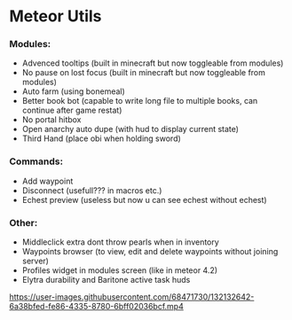 # Meteor Utils

### Modules:  
- Advenced tooltips (built in minecraft but now toggleable from modules)
- No pause on lost focus (built in minecraft but now toggleable from modules)
- Auto farm (using bonemeal)
- Better book bot (capable to write long file to multiple books, can continue after game restat)
- No portal hitbox
- Open anarchy auto dupe (with hud to display current state)
- Third Hand (place obi when holding sword)

### Commands:
- Add waypoint
- Disconnect (usefull??? in macros etc.)
- Echest preview (useless but now u can see echest without echest)

### Other:
- Middleclick extra dont throw pearls when in inventory 
- Waypoints browser (to view, edit and delete waypoints without joining server)
- Profiles widget in modules screen (like in meteor 4.2)
- Elytra durability and Baritone active task huds

https://user-images.githubusercontent.com/68471730/132132642-6a38bfed-fe86-4335-8780-6bff02036bcf.mp4
